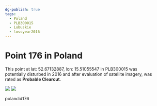 ```yaml
---
dg-publish: true
tags:
  - Poland
  - PLB300015
  - Lubuskie
  - lossyear2016
---
```


# Point 176 in Poland

This point at lat: 52.67132887, lon: 15.51055547 in PLB300015 was potentially disturbed in 2016 and after evaluation of satellite imagery, was rated as **Probable Clearcut**.

<div class='juxtapose' data-showcredits='false'>
<img src='https://baserow-backend-production20240528124524339000000001.s3.amazonaws.com/user_files/nefHkShjc0ePdIefdzuqSXCVtGp3haXP_c7b3f84bf4074d4472dcdd5343cbaea3a28605ae936e37e5d3f0e8fcedad350c.png' data-label='March 2012' />
<img src='https://baserow-backend-production20240528124524339000000001.s3.amazonaws.com/user_files/SiIlHSVnbytfTHZRftvRnlbMC0GMyNEA_c38a006c69dda5c17c117e60f41e30e84b84af18e1e0bf3e058726fc5d2de778.png' data-label='August 2022' />
</div>

polandid176